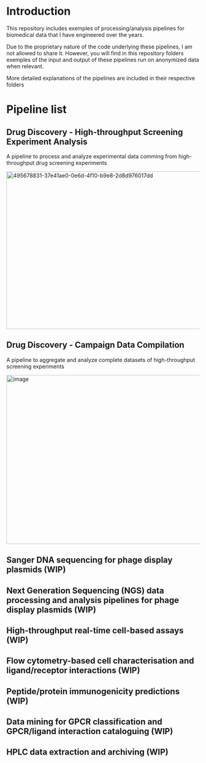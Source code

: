 
# Introduction

This repository includes exemples of processing/analysis pipelines for biomedical data that I have engineered over the years.

Due to the proprietary nature of the code underlying these pipelines, I am not allowed to share it. However, you will find in this repository folders exemples of the input and output of these pipelines run on anonymized data when relevant.

More detailed explanations of the pipelines are included in their respective folders

# Pipeline list
## Drug Discovery - High-throughput Screening Experiment Analysis
A pipeline to process and analyze experimental data comming from high-throughput drug screening experiments

<img width="1862" height="411" alt="495678831-37e41ae0-0e6d-4f10-b9e8-2d8d976017dd" src="https://github.com/user-attachments/assets/5f2f672b-7a61-4c9c-9a54-816c0809ceaf" />

## Drug Discovery - Campaign Data Compilation
A pipeline to aggregate and analyze complete datasets of high-throughput screening experiments

<img width="2000" height="441" alt="image" src="https://github.com/user-attachments/assets/17e70fd0-b886-4c43-98f3-41a009540125" />

## Sanger DNA sequencing for phage display plasmids  (WIP)
## Next Generation Sequencing (NGS) data processing and analysis pipelines for phage display plasmids (WIP)
## High-throughput real-time cell-based assays (WIP)
## Flow cytometry-based cell characterisation and ligand/receptor interactions (WIP)
## Peptide/protein immunogenicity predictions (WIP)
## Data mining for GPCR classification and GPCR/ligand interaction cataloguing (WIP)
## HPLC data extraction and archiving (WIP)
